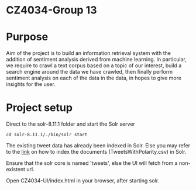 # CZ4034-Group 13

# Purpose
Aim of the project is to build an information retrieval system with the addition of sentiment analysis derived from machine learning. In particular, we require to crawl a text corpus based on a topic of our interest, build a search engine around the data we have crawled, then finally perform sentiment analysis on each of the data in the data, in hopes to give more insights for the user. 

# Project setup
Direct to the solr-8.11.1 folder and start the Solr server

`cd solr-8.11.1/./bin/solr start`

The existing tweet data has already been indexed in Solr. Else you may refer to the [link](https://docs.google.com/document/d/1sRy8-xrScE2Xy1Q2WLmYn-RQmQSVojHeWjfbsTPORUc/edit?usp=sharing) on how to index the documents (TweetsWithPolarity.csv) in Solr.

Ensure that the solr core is named 'tweets', else the UI will fetch from a non-existent url.

Open CZ4034-UI/index.html in your browser, after starting solr. 
